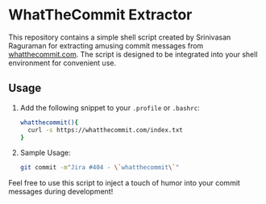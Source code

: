 # WhatTheCommit Extractor

This repository contains a simple shell script created by Srinivasan Raguraman for extracting amusing commit messages from [whatthecommit.com](http://whatthecommit.com/). The script is designed to be integrated into your shell environment for convenient use.

## Usage

1. Add the following snippet to your `.profile` or `.bashrc`:

   ```bash
   whatthecommit(){ 
     curl -s https://whatthecommit.com/index.txt 
   }
   ```

2. Sample Usage:

   ```bash
   git commit -m"Jira #404 - \`whatthecommit\`"
   ```

Feel free to use this script to inject a touch of humor into your commit messages during development!
